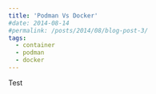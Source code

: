 ```yaml
---
title: 'Podman Vs Docker'
#date: 2014-08-14
#permalink: /posts/2014/08/blog-post-3/
tags:
  - container
  - podman
  - docker
---
```


Test